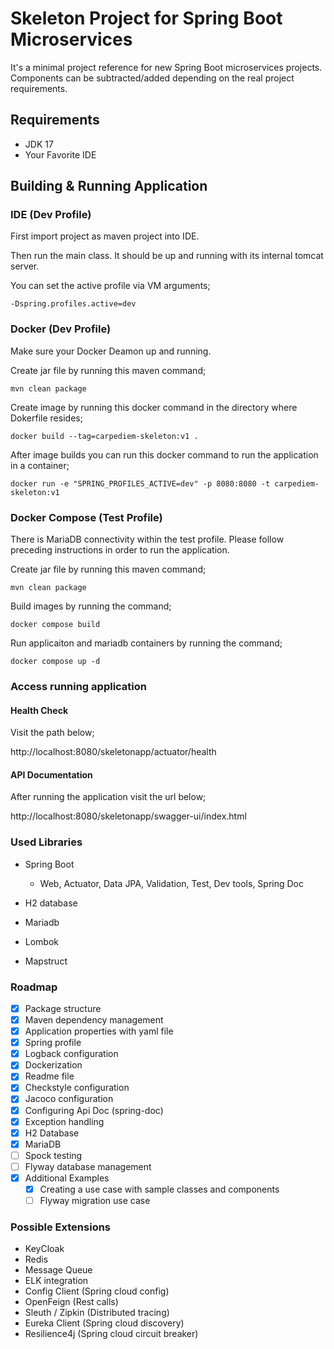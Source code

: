 # Skeleton Project for Spring Boot Microservices

It's a minimal project reference for new Spring Boot microservices projects.
Components can be subtracted/added depending on the real project requirements.

## Requirements

- JDK 17 
- Your Favorite IDE

## Building & Running Application

### IDE (Dev Profile)

First import project as maven project into IDE.

Then run the main class. It should be up and running with its internal tomcat server.

You can set the active profile via VM arguments;
```shell
-Dspring.profiles.active=dev
```

### Docker (Dev Profile)
Make sure your Docker Deamon up and running.

Create jar file by running this maven command;
```shell
mvn clean package
```

Create image by running this docker command in the directory where Dokerfile resides;
```shell
docker build --tag=carpediem-skeleton:v1 .
```

After image builds you can run this docker command to run the application in a container;
```shell
docker run -e "SPRING_PROFILES_ACTIVE=dev" -p 8080:8080 -t carpediem-skeleton:v1
```

### Docker Compose (Test Profile)

There is MariaDB connectivity within the test profile. Please follow preceding instructions in order to run the application.  

Create jar file by running this maven command;
```shell
mvn clean package
```

Build images by running the command;
```shell
docker compose build
```

Run applicaiton and mariadb containers by running the command;
```shell
docker compose up -d
```

### Access running application
#### Health Check

Visit the path below;

http://localhost:8080/skeletonapp/actuator/health

#### API Documentation

After running the application visit the url below;

http://localhost:8080/skeletonapp/swagger-ui/index.html 

### Used Libraries

- Spring Boot

  - Web, Actuator, Data JPA, Validation, Test, Dev tools, Spring Doc 
- H2 database
- Mariadb
- Lombok
- Mapstruct

### Roadmap

- [x] Package structure
- [x] Maven dependency management
- [x] Application properties with yaml file
- [x] Spring profile
- [x] Logback configuration
- [x] Dockerization
- [x] Readme file
- [x] Checkstyle configuration
- [x] Jacoco configuration
- [x] Configuring Api Doc (spring-doc)
- [x] Exception handling
- [x] H2 Database
- [x] MariaDB
- [ ] Spock testing
- [ ] Flyway database management
- [x] Additional Examples
  - [x] Creating a use case with sample classes and components
  - [ ] Flyway migration use case

### Possible Extensions

- KeyCloak
- Redis 
- Message Queue
- ELK integration
- Config Client (Spring cloud config)
- OpenFeign (Rest calls)
- Sleuth / Zipkin (Distributed tracing)
- Eureka Client (Spring cloud discovery)
- Resilience4j (Spring cloud circuit breaker)